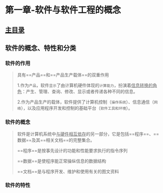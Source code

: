 # 第一章-软件与软件工程的概念

## [主目录](软件工程.md)

##   软件的概念、特性和分类

### 软件的作用

> 具有==产品==和==产品生产载体==的双重作用
>
> 1.作为`产品`，软件`显示`了由计算机硬件体现的`计算能力`，扮演着<u>信息转换的角色</u>：产生、管理、查询、修改、显示或者传递各种不同的信息。
>
> 2.作为产品生产的载体，软件提供了计算机控制（`操作系统`）、信息通信（`网络`），以及应用程序开发和控制的基础平台（`软件工具和环境`）。

### 软件的概念

> 软件是计算机系统中<u>与硬件相互依存</u>的另一部分，它是包括==程序==、==数据==及其==相关文档==的完整集合。
>
> ==程序==是按事先设计的功能和性能要求执行的指令序列
>
> ==数据==是使程序能正常操纵信息的数据结构
>
> ==文档==是与程序开发、维护和使用有关的图文资料

### 软件的特性

